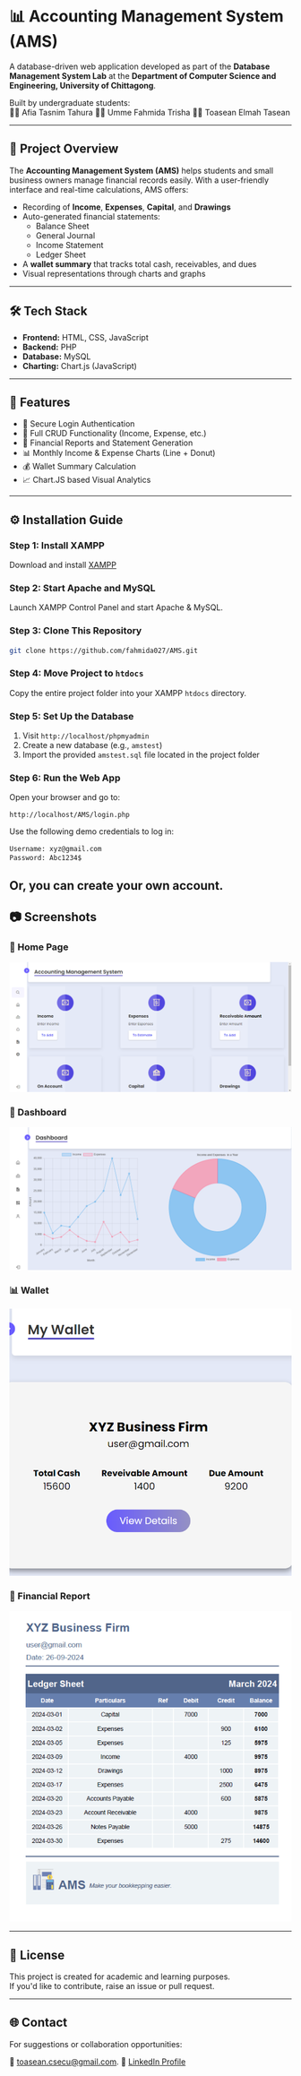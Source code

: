 # 📊 Accounting Management System (AMS)

A database-driven web application developed as part of the **Database Management System Lab** at the **Department of Computer Science and Engineering, University of Chittagong**.

Built by undergraduate students:  
👩‍💻 Afia Tasnim Tahura 
👩‍💻 Umme Fahmida Trisha
👩‍💻 Toasean Elmah Tasean 

---

## 🚀 Project Overview

The **Accounting Management System (AMS)** helps students and small business owners manage financial records easily. With a user-friendly interface and real-time calculations, AMS offers:

- Recording of **Income**, **Expenses**, **Capital**, and **Drawings**
- Auto-generated financial statements:
  - Balance Sheet
  - General Journal
  - Income Statement
  - Ledger Sheet
- A **wallet summary** that tracks total cash, receivables, and dues
- Visual representations through charts and graphs

---

## 🛠️ Tech Stack

- **Frontend:** HTML, CSS, JavaScript  
- **Backend:** PHP  
- **Database:** MySQL   
- **Charting:** Chart.js (JavaScript)

---

## 📂 Features

- 🔐 Secure Login Authentication
- 🔁 Full CRUD Functionality (Income, Expense, etc.)
- 📄 Financial Reports and Statement Generation
- 📊 Monthly Income & Expense Charts (Line + Donut)
- 💰 Wallet Summary Calculation
- 📈 Chart.JS based Visual Analytics

---

## ⚙️ Installation Guide

### Step 1: Install XAMPP

Download and install [XAMPP](https://www.apachefriends.org/index.html)

### Step 2: Start Apache and MySQL

Launch XAMPP Control Panel and start Apache & MySQL.

### Step 3: Clone This Repository

```bash
git clone https://github.com/fahmida027/AMS.git
```

### Step 4: Move Project to `htdocs`

Copy the entire project folder into your XAMPP `htdocs` directory.

### Step 5: Set Up the Database

1. Visit `http://localhost/phpmyadmin`
2. Create a new database (e.g., `amstest`)
3. Import the provided `amstest.sql` file located in the project folder

### Step 6: Run the Web App

Open your browser and go to:

```
http://localhost/AMS/login.php
```

Use the following demo credentials to log in:

```
Username: xyz@gmail.com  
Password: Abc1234$
```
Or, you can create your own account.
---

## 📷 Screenshots

### 🔐 Home Page
![Login Screenshot](screenshots/home%20(2).png)

### 🧾 Dashboard
![Dashboard Screenshot](screenshots/Dashboard.png)

### 📊 Wallet
![Charts Screenshot](screenshots/wallet.png)

### 🧮 Financial Report
![Financial Report Screenshot](screenshots/ledger.png)

---

## 📜 License

This project is created for academic and learning purposes.  
If you'd like to contribute, raise an issue or pull request.

---

## 🌐 Contact

For suggestions or collaboration opportunities:

📧 toasean.csecu@gmail.com.
🔗 [LinkedIn Profile](https://www.linkedin.com/in/toasean-elmah-tasean-b70a66286/)


